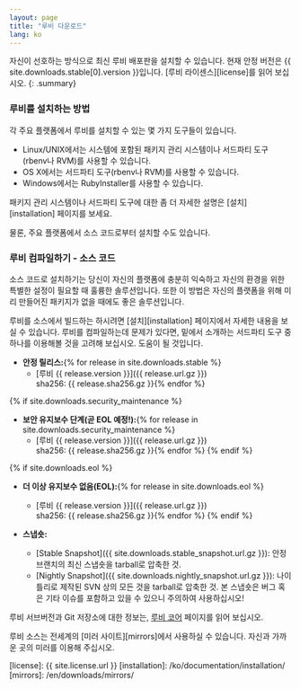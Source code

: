 ```yaml
---
layout: page
title: "루비 다운로드"
lang: ko
---
```


자신이 선호하는 방식으로 최신 루비 배포판을 설치할 수 있습니다.
현재 안정 버전은 {{ site.downloads.stable[0].version }}입니다.
[루비 라이센스][license]를 읽어 보십시오.
{: .summary}

### 루비를 설치하는 방법

각 주요 플랫폼에서 루비를 설치할 수 있는 몇 가지 도구들이 있습니다.

* Linux/UNIX에서는 시스템에 포함된 패키지 관리 시스템이나
  서드파티 도구(rbenv나 RVM)를 사용할 수 있습니다.
* OS X에서는 서드파티 도구(rbenv나 RVM)를 사용할 수 있습니다.
* Windows에서는 RubyInstaller를 사용할 수 있습니다.

패키지 관리 시스템이나 서드파티 도구에 대한 좀 더 자세한
설명은 [설치][installation] 페이지를 보세요.

물론, 주요 플랫폼에서 소스 코드로부터 설치할 수도 있습니다.

### 루비 컴파일하기 - 소스 코드

소스 코드로 설치하기는 당신이 자신의 플랫폼에 충분히 익숙하고
자신의 환경을 위한 특별한 설정이 필요할 때 훌륭한 솔루션입니다.
또한 이 방법은 자신의 플랫폼을 위해 미리 만들어진 패키지가
없을 때에도 좋은 솔루션입니다.

루비를 소스에서 빌드하는 하시려면 [설치][installation] 페이지에서
자세한 내용을 보실 수 있습니다. 루비를 컴파일하는데 문제가 있다면,
밑에서 소개하는 서드파티 도구 중 하나를 이용해볼 것을 고려해 보십시오.
도움이 될 것입니다.

* **안정 릴리스:**{% for release in site.downloads.stable %}
  * [루비 {{ release.version }}]({{ release.url.gz }})<br>
    sha256: {{ release.sha256.gz }}{% endfor %}

{% if site.downloads.security_maintenance %}
* **보안 유지보수 단계(곧 EOL 예정!):**{% for release in site.downloads.security_maintenance %}
  * [루비 {{ release.version }}]({{ release.url.gz }})<br>
    sha256: {{ release.sha256.gz }}{% endfor %}
{% endif %}

{% if site.downloads.eol %}
* **더 이상 유지보수 없음(EOL):**{% for release in site.downloads.eol %}
  * [루비 {{ release.version }}]({{ release.url.gz }})<br>
    sha256: {{ release.sha256.gz }}{% endfor %}
{% endif %}

* **스냅숏:**
  * [Stable Snapshot]({{ site.downloads.stable_snapshot.url.gz }}):
    안정 브랜치의 최신 스냅숏을 tarball로 압축한 것.
  * [Nightly Snapshot]({{ site.downloads.nightly_snapshot.url.gz }}):
    나이틀리로 제작된 SVN 상의 모든 것을 tarball로 압축한 것.
    본 스냅숏은 버그 혹은 기타 이슈를 포함하고 있을 수 있으니 주의하여 사용하십시오!

루비 서브버전과 Git 저장소에 대한 정보는, [루비 코어](/ko/community/ruby-core/) 페이지를 읽어 보십시오.

루비 소스는 전세계의 [미러 사이트][mirrors]에서 사용하실 수 있습니다.
자신과 가까운 곳의 미러를 이용해 주십시오.



[license]: {{ site.license.url }}
[installation]: /ko/documentation/installation/
[mirrors]: /en/downloads/mirrors/
